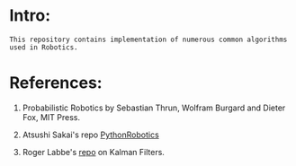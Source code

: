 # Intro:
    This repository contains implementation of numerous common algorithms used in Robotics.

# References:

1. Probabilistic Robotics by Sebastian Thrun, Wolfram Burgard and Dieter Fox, MIT Press. 

2. Atsushi Sakai's repo [PythonRobotics](https://github.com/AtsushiSakai/PythonRobotics)

3. Roger Labbe's [repo](https://github.com/rlabbe/Kalman-and-Bayesian-Filters-in-Python) on Kalman Filters.
